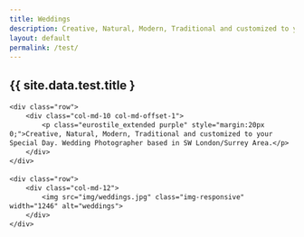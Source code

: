 ```yaml
---
title: Weddings
description: Creative, Natural, Modern, Traditional and customized to your Special Day. Wedding Photographer based in SW London/Surrey Area.
layout: default
permalink: /test/
---
```


<div class="container">
	<div class="row">
		<div class="col-md-12">
			<h2 class="eurostile_extended purple">{{ site.data.test.title }</h2>
		</div>
	</div>

	<div class="row">
		<div class="col-md-10 col-md-offset-1">
			<p class="eurostile_extended purple" style="margin:20px 0;">Creative, Natural, Modern, Traditional and customized to your Special Day. Wedding Photographer based in SW London/Surrey Area.</p>
		</div>
	</div>

	<div class="row">
		<div class="col-md-12">
			<img src="img/weddings.jpg" class="img-responsive" width="1246" alt="weddings">
		</div>
	</div>
</div>
